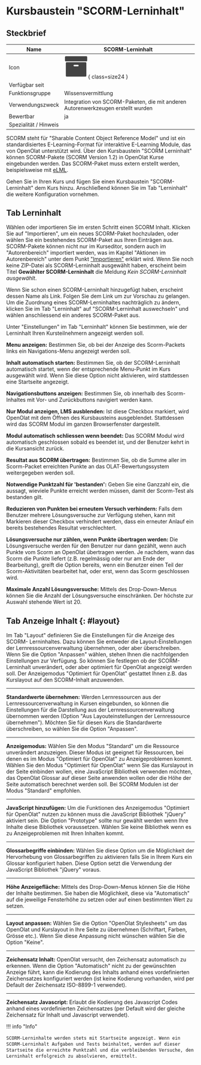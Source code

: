 # Kursbaustein "SCORM-Lerninhalt"

## Steckbrief

Name | SCORM-Lerninhalt
---------|----------
Icon | ![Scorm learning content Icon](assets/scorm.png){ class=size24  }
Verfügbar seit | 
Funktionsgruppe | Wissensvermittlung
Verwendungszweck | Integration von SCORM-Paketen, die mit anderen Autorenwerkzeugen erstellt wurden
Bewertbar | ja
Spezialität / Hinweis |

SCORM steht für "Sharable Content Object Reference Model" und ist ein standardisiertes E-Learning-Format für interaktive E-Learning Module, das von OpenOlat unterstützt wird. Über den Kursbaustein "SCORM Lerninhalt" können SCORM-Pakete (SCORM Version 1.2) in OpenOlat Kurse eingebunden werden. Das SCORM-Paket muss extern erstellt werden, beispielsweise mit [eLML](http://www.elml.org "eLML").

Gehen Sie in Ihren Kurs und fügen Sie einen Kursbaustein "SCORM-Lerninhalt" dem Kurs hinzu. Anschließend können Sie im Tab "Lerninhalt" die weitere Konfiguration vornehmen.

## Tab Lerninhalt

Wählen oder importieren Sie im ersten Schritt einen SCORM Inhalt. Klicken Sie auf "Importieren", um ein neues SCORM-Paket hochzuladen, oder wählen Sie ein bestehendes SCORM-Paket aus Ihren Einträgen aus. SCORM-Pakete können nicht nur im Kurseditor, sondern auch im "Autorenbereich" importiert werden, was im Kapitel "Aktionen im Autorenbereich" unter dem Punkt ["Importieren"](../area_modules/authoring_new_course.de.md#lernressourcen-importieren) erklärt wird. Wenn Sie noch keine ZIP-Datei als SCORM-Lerninhalt ausgewählt haben, erscheint beim Titel **Gewählter SCORM-Lerninhalt** die Meldung _Kein SCORM-Lerninhalt ausgewählt_.

Wenn Sie schon einen SCORM-Lerninhalt hinzugefügt haben, erscheint dessen Name als Link. Folgen Sie dem Link um zur Vorschau zu gelangen. Um die Zuordnung eines SCORM-Lerninhaltes nachträglich zu ändern, klicken Sie im Tab "Lerninhalt" auf "SCORM-Lerninhalt auswechseln" und wählen anschliessend ein anderes SCORM-Paket aus.

Unter "Einstellungen" im Tab "Lerninhalt" können Sie bestimmen, wie der Lerninhalt Ihren Kursteilnehmern angezeigt werden soll.

 **Menu anzeigen:** Bestimmen Sie, ob bei der Anzeige des Scorm-Packets links ein Navigations-Menu angezeigt werden soll.

 **Inhalt automatisch starten:** Bestimmen Sie, ob der SCORM-Lerninhalt automatisch startet, wenn der entsprechende Menu-Punkt im Kurs ausgewählt wird. Wenn Sie diese Option nicht aktivieren, wird stattdessen eine Startseite angezeigt.

 **Navigationsbuttons anzeigen:** Bestimmen Sie, ob innerhalb des Scorm- Inhaltes mit Vor- und Zurückbuttons navigiert werden kann.

 **Nur Modul anzeigen, LMS ausblenden:** Ist diese Checkbox markiert, wird OpenOlat mit dem Öffnen des Kursbausteins ausgeblendet. Stattdessen wird das SCORM Modul im ganzen Browserfenster dargestellt.

 **Modul automatisch schliessen wenn beendet:** Das SCORM Modul wird automatisch geschlossen sobald es beendet ist, und der Benutzer kehrt in die Kursansicht zurück.

 **Resultat aus SCORM übertragen:** Bestimmen Sie, ob die Summe aller im Scorm-Packet erreichten Punkte an das OLAT-Bewertungssystem weitergegeben werden soll.

 **Notwendige Punktzahl für 'bestanden':** Geben Sie eine Ganzzahl ein, die aussagt, wieviele Punkte erreicht werden müssen, damit der Scorm-Test als bestanden gilt.

 **Reduzieren von Punkten bei erneutem Versuch verhindern:** Falls dem Benutzer mehrere Lösungsversuche zur Verfügung stehen, kann mit Markieren dieser Checkbox verhindert werden, dass ein erneuter Anlauf ein bereits bestehendes Resultat verschlechtert.

 **Lösungsversuche nur zählen, wenn Punkte übertragen werden:** Die Lösungsversuche werden für den Benutzer nur dann gezählt, wenn auch Punkte vom Scorm an OpenOlat übertragen werden. Je nachdem, wann das Scorm die Punkte liefert (z.B. regelmässig oder nur am Ende der Bearbeitung), greift die Option bereits, wenn ein Benutzer einen Teil der Scorm-Aktivitäten bearbeitet hat, oder erst, wenn das Scorm geschlossen wird.

 **Maximale Anzahl Lösungsversuche:** Mittels des Drop-Down-Menus können Sie die Anzahl der Lösungsversuche einschränken. Der höchste zur Auswahl stehende Wert ist 20.

## Tab Anzeige Inhalt {: #layout}

Im Tab "Layout" definieren Sie die Einstellungen für die Anzeige des SCORM- Lerninhaltes. Dazu können Sie entweder die Layout-Einstellungen der Lernressourcenverwaltung übernehmen, oder aber überschreiben. Wenn Sie die Option "Anpassen" wählen, stehen Ihnen die nachfolgenden Einstellungen zur Verfügung. So können Sie festlegen ob der SCORM-Lerninhalt unverändert, oder aber optimiert für OpenOlat angezeigt werden soll. Der Anzeigemodus "Optimiert für OpenOlat" gestattet Ihnen z.B. das Kurslayout auf den SCORM-Inhalt anzuwenden.
	 
 * * *
 
 **Standardwerte übernehmen:** Werden Lernressourcen aus der Lernressourcenverwaltung in Kursen eingebunden, so können die Einstellungen für die Darstellung aus der Lernressourcenverwaltung übernommen werden (Option "Aus Layouteinstellungen der Lernressource übernehmen"). Möchten Sie für diesen Kurs die Standardwerte überschreiben, so wählen Sie die Option "Anpassen".

* * *

 **Anzeigemodus:** Wählen Sie den Modus "Standard" um die Ressource unverändert anzuzeigen. Dieser Modus ist geeignet für Ressourcen, bei denen es im Modus "Optimiert für OpenOlat" zu Anzeigeproblemen kommt. Wählen Sie den Modus "Optimiert für OpenOlat" wenn Sie das Kurslayout in der Seite einbinden wollen, eine JavaScript Bibliothek verwenden möchten, das OpenOlat Glossar auf dieser Seite anwenden wollen oder die Höhe der Seite automatisch berechnet werden soll. Bei SCORM Modulen ist der Modus "Standard" empfohlen.

* * *

 **JavaScript hinzufügen:** Um die Funktionen des Anzeigemodus "Optimiert für OpenOlat" nutzen zu können muss die JavaScript Bibliothek "jQuery" aktiviert sein. Die Option "Prototype" sollte nur gewählt werden wenn Ihre Inhalte diese Bibliothek voraussetzen. Wählen Sie keine Bibliothek wenn es zu Anzeigeproblemen mit Ihren Inhalten kommt.

* * *

 **Glossarbegriffe einbinden:** Wählen Sie diese Option um die Möglichkeit der Hervorhebung von Glossarbegriffen zu aktivieren falls Sie in Ihrem Kurs ein Glossar konfiguriert haben. Diese Option setzt die Verwendung der JavaScript Bibliothek "jQuery" voraus.

* * *

 **Höhe Anzeigefläche:** Mittels des Drop-Down-Menus können Sie die Höhe der Inhalte bestimmen. Sie haben die Möglichkeit, diese via "Automatisch" auf die jeweilige Fensterhöhe zu setzen oder auf einen bestimmten Wert zu setzen.

* * *

 **Layout anpassen:** Wählen Sie die Option "OpenOlat Stylesheets" um das OpenOlat und Kurslayout in Ihre Seite zu übernehmen (Schriftart, Farben, Grösse etc.). Wenn Sie diese Anpassung nicht wünschen wählen Sie die Option "Keine".

* * *

 **Zeichensatz Inhalt:** OpenOlat versucht, den Zeichensatz automatisch zu erkennen. Wenn die Option "Automatisch" nicht zu der gewünschten Anzeige führt, kann die Kodierung des Inhalts anhand eines vordefinierten Zeichensatzes konfiguriert werden (ist keine Kodierung vorhanden, wird per Default der Zeichensatz ISO-8899-1 verwendet).

* * *

 **Zeichensatz Javascript:** Erlaubt die Kodierung des Javascript Codes anhand eines vordefinierten Zeichensatzes (per Default wird der gleiche Zeichensatz für Inhalt und Javascript verwendet).

!!! info "Info"

    SCORM-Lerninhalte werden stets mit Startseite angezeigt. Wenn ein SCORM-Lerninhalt Aufgaben und Tests beinhaltet, werden auf dieser Startseite die erreichte Punktzahl und die verbleibenden Versuche, den Lerninhalt erfolgreich zu absolvieren, ermittelt.
